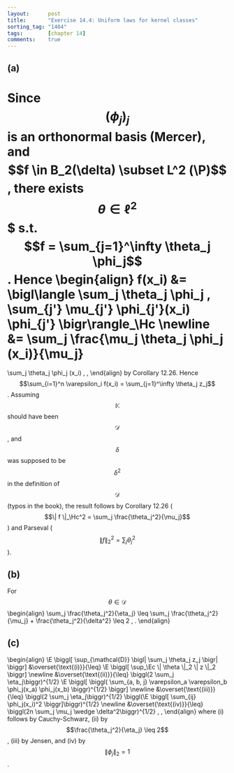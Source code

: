 ```yaml
---
layout:      post
title:       "Exercise 14.4: Uniform laws for kernel classes"
sorting_tag: "1404"
tags:        [chapter 14]
comments:    true
---
```


## (a)

Since $$(\phi_j)_j$$ is an orthonormal basis (Mercer), and
$$f \in B_2(\delta) \subset L^2 (\P)$$, there exists $$\theta \in \ell^2$$$
s.t. $$f = \sum_{j=1}^\infty \theta_j \phi_j$$. Hence
\begin{align}
  f(x\_i)
  &=
  \bigl\langle
    \sum\_j \theta\_j \phi\_j
    ,
    \sum\_{j'} \mu\_{j'} \phi\_{j'}(x\_i) \phi\_{j'}
  \bigr\rangle\_\Hc
  \newline
  &=
  \sum\_j \frac{\mu\_j \theta\_j \phi\_j (x\_i)}{\mu\_j}
  =
  \sum\_j \theta\_j \phi\_j (x\_i)
  \, ,
\end{align}
by Corollary 12.26. Hence
$$\sum_{i=1}^n \varepsilon_i f(x_i) = \sum_{j=1}^\infty \theta_j z_j$$.
Assuming $$\mathbb{K}$$ should have been $$\mathcal{D}$$, and $$\delta$$ was
supposed to be $$\delta^2$$ in the definition of $$\mathcal{D}$$ (typos in the
book), the result follows by Corollary 12.26
($$\| f \|_\Hc^2 = \sum_j \frac{\theta_j^2}{\mu_j}$$) and
Parseval ($$\| f \|_2^2 = \sum_j \theta_j^2$$).


## (b)

For $$\theta \in \mathcal{D}$$
\begin{align}
  \sum\_j \frac{\theta\_j^2}{\eta\_j}
  \leq
  \sum\_j \frac{\theta\_j^2}{\mu\_j} + \frac{\theta\_j^2}{\delta^2}
  \leq
  2
  \, .
\end{align}


## (c)

\begin{align}
  \E \biggl[
    \sup\_{\mathcal{D}} \bigl|
      \sum\_j \theta\_j z\_j
    \bigr|
  \biggr]
  &\overset{\text{(i)}}{\leq}
  \E \biggl[
    \sup\_\Ec \\| \theta \\|\_2 \\| z \\|\_2
  \biggr]
  \newline
  &\overset{\text{(ii)}}{\leq}
  \biggl(2 \sum\_j \eta\_j\biggr)^{1/2}
  \E \biggl[
    \biggl(
        \sum\_{a, b, j}
          \varepsilon\_a \varepsilon\_b \phi\_j(x\_a) \phi\_j(x\_b)
      \biggr)^{1/2}
  \biggr]
  \newline
  &\overset{\text{(iii)}}{\leq}
  \biggl(2 \sum\_j \eta\_j\biggr)^{1/2}
  \biggl(\E \biggl[
    \sum\_{ij} \phi\_j(x\_i)^2
  \biggr]\biggr)^{1/2}
  \newline
  &\overset{\text{(iv)}}{\leq}
  \biggl(2n \sum\_j \mu\_j \wedge \delta^2\biggr)^{1/2}
  \, ,
\end{align}
where (i) follows by Cauchy-Schwarz, (ii) by
$$\frac{\theta_j^2}{\eta_j} \leq 2$$, (iii) by Jensen, and
(iv) by $$\| \phi_j \|_2 = 1$$.
